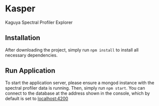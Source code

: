 Kasper
=
Kaguya Spectral Profiler Explorer

Installation
-
After downloading the project, simply run `npm install` to install all necessary dependencies.

Run Application
-
To start the application server, please ensure a mongod instance with the spectral profiler data is running. Then, simply run `npm start`. You can connect to the database at the address shown in the console, which by default is set to [localhost:4200](http://localhost:4200)
